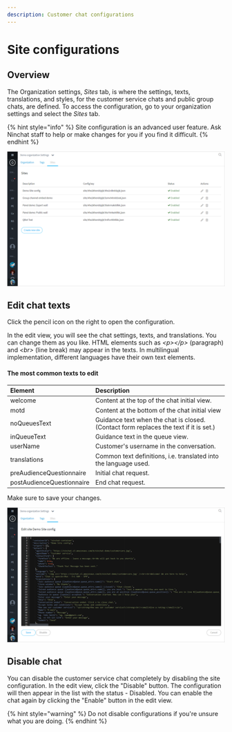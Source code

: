 ```yaml
---
description: Customer chat configurations
---
```


# Site configurations

## Overview <a id="yleista"></a>

The Organization settings, _Sites_ tab, is where the settings, texts, translations, and styles, for the customer service chats and public group chats, are defined. To access the configuration, go to your organization settings and select the _Sites_ tab.

{% hint style="info" %}
Site configuration is an advanced user feature. Ask Ninchat staff to help or make changes for you if you find it difficult.
{% endhint %}

![](../.gitbook/assets/organization-sites.png)

## Edit chat texts

Click the pencil icon on the right to open the configuration.

In the edit view, you will see the chat settings, texts, and translations. You can change them as you like. HTML elements such as _&lt;p&gt;&lt;/p&gt;_ \(paragraph\) and _&lt;br&gt;_ \(line break\) may appear in the texts. In multilingual implementation, different languages have their own text elements.

#### The most common texts to edit

| Element | Description |
| :--- | :--- |
| welcome | Content at the top of the chat initial view. |
| motd | Content at the bottom of the chat initial view |
| noQueuesText | Guidance text when the chat is closed. \(Contact form replaces the text if it is set.\) |
| inQueueText | Guidance text in the queue view. |
| userName | Customer's username in the conversation. |
| translations | Common text definitions, i.e. translated into the language used. |
| preAudienceQuestionnaire | Initial chat request. |
| postAudienceQuestionnaire | End chat request. |

Make sure to save your changes.

![](../.gitbook/assets/organization-sites-1.png)

## Disable chat <a id="chatin-ottaminen-pois-kaeytosta"></a>

You can disable the customer service chat completely by disabling the site configuration. In the edit view, click the "Disable" button. The configuration will then appear in the list with the status - Disabled. You can enable the chat again by clicking the "Enable" button in the edit view.

{% hint style="warning" %}
Do not disable configurations if you're unsure what you are doing.
{% endhint %}

